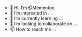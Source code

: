 - 👋 Hi, I’m @Mementoo
- 👀 I’m interested in ...
- 🌱 I’m currently learning ...
- 💞️ I’m looking to collaborate on ...
- 📫 How to reach me ...

<!---
Mementoo/Mementoo is a ✨ special ✨ repository because its `README.md` (this file) appears on your GitHub profile.
You can click the Preview link to take a look at your changes.
--->
